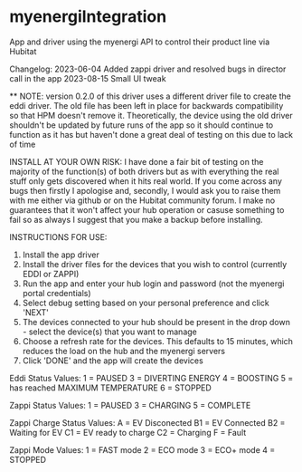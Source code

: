 # myenergiIntegration
App and driver using the myenergi API to control their product line via Hubitat

Changelog:
  2023-06-04  Added zappi driver and resolved bugs in director call in the app
  2023-08-15  Small UI tweak
  
** NOTE: version 0.2.0 of this driver uses a different driver file to create the eddi driver. The old file has been left in place for backwards compatibility so that HPM doesn't remove it. Theoretically, the device using the old driver shouldn't be updated by future runs of the app so it should continue to function as it has but haven't done a great deal of testing on this due to lack of time

INSTALL AT YOUR OWN RISK: I have done a fair bit of testing on the majority of the function(s) of both drivers but as with everything the real stuff only gets discovered when it hits real world. If you come across any bugs then firstly I apologise and, secondly, I would ask you to raise them with me either via github or on the Hubitat community forum. I make no guarantees that it won't affect your hub operation or casuse something to fail so as always I suggest that you make a backup before installing.

INSTRUCTIONS FOR USE:

1. Install the app driver
2. Install the driver files for the devices that you wish to control (currently EDDI or ZAPPI)
3. Run the app and enter your hub login and password (not the myenergi portal credentials)
4. Select debug setting based on your personal preference and click 'NEXT'
5. The devices connected to your hub should be present in the drop down - select the device(s) that you want to manage
6. Choose a refresh rate for the devices. This defaults to 15 minutes, which reduces the load on the hub and the myenergi servers
7. Click 'DONE' and the app will create the devices

Eddi Status Values:   1 = PAUSED
                      3 = DIVERTING ENERGY
                      4 = BOOSTING
                      5 = has reached MAXIMUM TEMPERATURE
                      6 = STOPPED

Zappi Status Values:  1 = PAUSED
                      3 = CHARGING
                      5 = COMPLETE

Zappi Charge Status Values:   A = EV Disconected
                              B1 = EV Connected
                              B2 = Waiting for EV
                              C1 = EV ready to charge
                              C2 = Charging
                              F = Fault

Zappi Mode Values:    1 = FAST mode
                      2 = ECO mode
                      3 = ECO+ mode
                      4 = STOPPED
                    